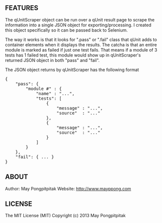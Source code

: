 ## FEATURES

The qUnitScraper object can be run over a qUnit result page to scrape the information into a single JSON object for exporting/processing. I created this object specifically so it can be passed back to Selenium.

The way it works is that it looks for ".pass" or ".fail" class that qUnit adds to container elements when it displays the results. The catcha is that an entire module is marked as failed if just one test fails. That means if a module of 3 tests has 1 failed test, this module would show up in qUnitScraper's returned JSON object in both "pass" and "fail".

The JSON object returns by qUnitScraper has the following format
<pre>{
	"pass": {
		"module #" : {
			"name" : "...",
			"tests": [
				{
					"message" : "...",
					"source"  : "..."
				},
				{
					"message" : "...",
					"source"  : "..."
				}
			]
		}
	},
	"fail": { ... }
}</pre>


## ABOUT

Author:  May Pongpitpitak
Website: http://www.mayppong.com


## LICENSE

The MIT License (MIT)
Copyright (c) 2013 May Pongpitpitak

